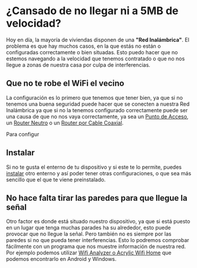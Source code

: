 # ¿Cansado de no llegar ni a 5MB de velocidad?

Hoy en día, la mayoría de viviendas disponen de una **"Red Inalámbrica"**. El problema es que hay muchos casos, en la que estás no están o configuradas correctamente o bien situadas. Esto puedo hacer que no estemos navegando a la velocidad que tenemos contratado o que no nos llegue a zonas de nuestra casa por culpa de interferencias.

## Que no te robe el WiFi el vecino

La configuración es lo primero que tenemos que tener bien, ya que si no tenemos una buena seguridad puede hacer que se conecten a nuestra Red Inalámbrica ya que si no la tenemos configurado correctamente puede ser una causa de que no nos vaya correctamente, ya sea un [Punto de Acceso](), un [Router Neutro]() o un [Router por Cable Coaxial]().

Para configur

## Instalar 

Si no te gusta el enterno de tu dispositivo y si este te lo permite, puedes [instalar]() otro enterno y así poder tener otras configuraciones, o que sea más sencillo que el que te viene preinstalado.

## No hace falta tirar las paredes para que llegue la señal

Otro factor es donde está situado nuestro dispositivo, ya que si está puesto en un lugar que tenga muchas parades ha su alrededor, esto puede provocar que no llegue la señal. Pero también no es siempre por las paredes si no que pueda tener interferencias. Esto lo podremos comprobar fácilmente con un programa que nos muestre información de nuestra red. Por ejemplo podemos utilizar [Wifi Analyzer o Acrylic Wifi Home]() que podemos encontrarlo en Android y Windows.

